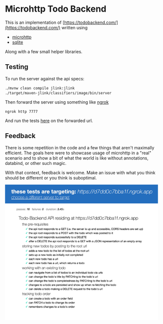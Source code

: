 # Microhttp Todo Backend

This is an implementation of [https://todobackend.com/](https://todobackend.com/) written using

* [microhttp](https://github.com/ebarlas/microhttp)
* [sqlite](sqlite.org)

Along with a few small helper libraries.

## Testing

To run the server against the api specs:

``` 
./mvnw clean compile jlink:jlink
./target/maven-jlink/classifiers/image/bin/server
```

Then forward the server using something like [ngrok](https://ngrok.com/)

```
ngrok http 7777
```

And run the tests [here](https://todobackend.com/specs/index.html) on the forwarded url.

## Feedback

There is some repetition in the code and a few things that aren't maximally efficient. The goals
here were to showcase usage of microhttp in a "real" scenario and to show a bit of what the world
is like without annotations, databind, or other such magic.

With that context, feedback is welcome. Make an issue with what you think should be different or
you think is suboptimal.

![Passing Tests](./img.png)